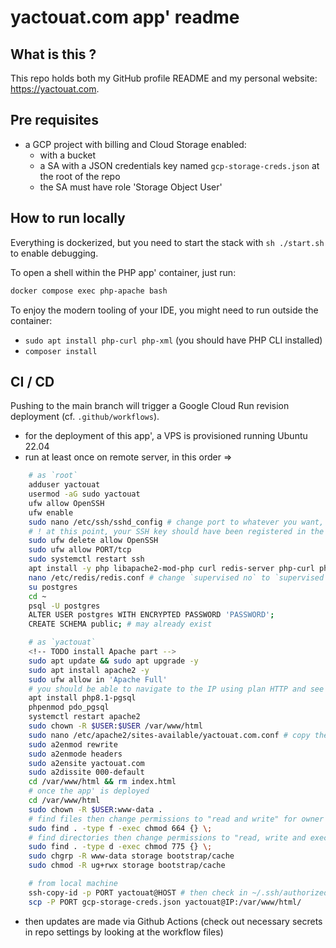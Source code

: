 # yactouat.com app' readme

## What is this ?

This repo holds both my GitHub profile README and my personal website: https://yactouat.com.

## Pre requisites

- a GCP project with billing and Cloud Storage enabled:
    - with a bucket
    - a SA with a JSON credentials key named `gcp-storage-creds.json` at the root of the repo
    - the SA must have role 'Storage Object User'

## How to run locally

Everything is dockerized, but you need to start the stack with `sh ./start.sh` to enable debugging.

To open a shell within the PHP app' container, just run:
    
```bash
docker compose exec php-apache bash
```

To enjoy the modern tooling of your IDE, you might need to run outside the container:

- `sudo apt install php-curl php-xml` (you should have PHP CLI installed)
- `composer install`

## CI / CD

Pushing to the main branch will trigger a Google Cloud Run revision deployment (cf. `.github/workflows`).

- for the deployment of this app', a VPS is provisioned running Ubuntu 22.04
- run at least once on remote server, in this order =>

```bash
    # as `root`
    adduser yactouat
    usermod -aG sudo yactouat
    ufw allow OpenSSH
    ufw enable
    sudo nano /etc/ssh/sshd_config # change port to whatever you want, don't forget to update repo secrets
    # ! at this point, your SSH key should have been registered in the remote server
    sudo ufw delete allow OpenSSH
    sudo ufw allow PORT/tcp
    sudo systemctl restart ssh
    apt install -y php libapache2-mod-php curl redis-server php-curl php-xml php-mbstring
    nano /etc/redis/redis.conf # change `supervised no` to `supervised systemd`
    su postgres
    cd ~ 
    psql -U postgres
    ALTER USER postgres WITH ENCRYPTED PASSWORD 'PASSWORD';
    CREATE SCHEMA public; # may already exist

    # as `yactouat`
    <!-- TODO install Apache part -->
    sudo apt update && sudo apt upgrade -y
    sudo apt install apache2 -y
    sudo ufw allow in 'Apache Full'
    # you should be able to navigate to the IP using plan HTTP and see the Apache default page
    apt install php8.1-pgsql
    phpenmod pdo_pgsql
    systemctl restart apache2
    sudo chown -R $USER:$USER /var/www/html
    sudo nano /etc/apache2/sites-available/yactouat.com.conf # copy the contents of `Docker/conf/apache.conf`
    sudo a2enmod rewrite
    sudo a2enmode headers
    sudo a2ensite yactouat.com
    sudo a2dissite 000-default
    cd /var/www/html && rm index.html
    # once the app' is deployed
    cd /var/www/html
    sudo chown -R $USER:www-data .
    # find files then change permissions to "read and write" for owner and group, and "read" for others
    sudo find . -type f -exec chmod 664 {} \; 
    # find directories then change permissions to "read, write and execute" for owner and group, and "read and execute" for others
    sudo find . -type d -exec chmod 775 {} \;
    sudo chgrp -R www-data storage bootstrap/cache
    sudo chmod -R ug+rwx storage bootstrap/cache

    # from local machine
    ssh-copy-id -p PORT yactouat@HOST # then check in ~/.ssh/authorized_keys what keys you want to keep in there
    scp -P PORT gcp-storage-creds.json yactouat@IP:/var/www/html/
```

- then updates are made via Github Actions (check out necessary secrets in repo settings by looking at the workflow files)
